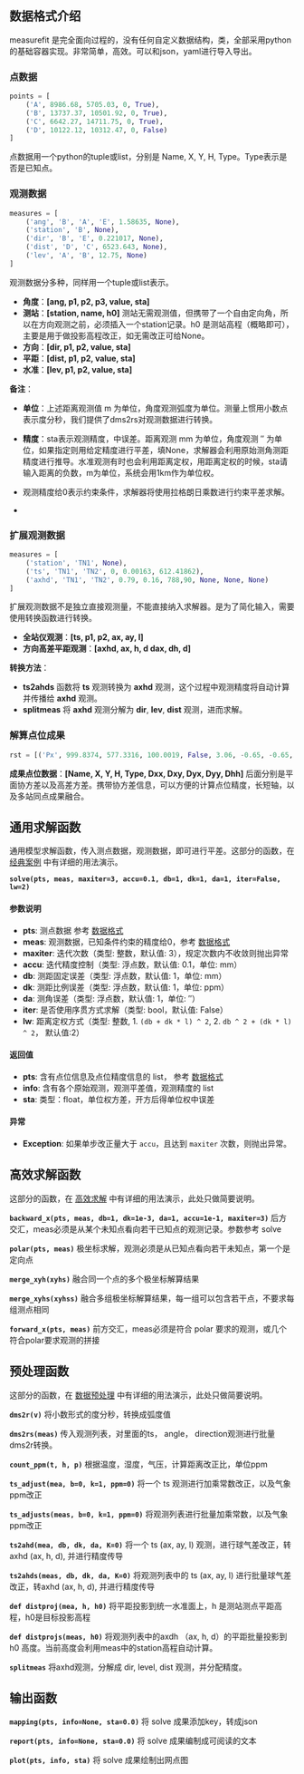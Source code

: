## 数据格式介绍
measurefit 是完全面向过程的，没有任何自定义数据结构，类，全部采用python的基础容器实现。非常简单，高效。可以和json，yaml进行导入导出。

### 点数据
```python
points = [
    ('A', 8986.68, 5705.03, 0, True),
    ('B', 13737.37, 10501.92, 0, True),
    ('C', 6642.27, 14711.75, 0, True),
    ('D', 10122.12, 10312.47, 0, False)
]
```
点数据用一个python的tuple或list，分别是 Name, X, Y, H, Type。Type表示是否是已知点。


### 观测数据
```python
measures = [
    ('ang', 'B', 'A', 'E', 1.58635, None),  
    ('station', 'B', None),  
    ('dir', 'B', 'E', 0.221017, None),
    ('dist', 'D', 'C', 6523.643, None),
    ('lev', 'A', 'B', 12.75, None)
]
```

观测数据分多种，同样用一个tuple或list表示。
* **角度**：**[ang, p1, p2, p3, value, sta]**
* **测站**：**[station, name, h0]** 测站无需观测值，但携带了一个自由定向角，所以在方向观测之前，必须插入一个station记录。h0 是测站高程（概略即可），主要是用于做投影高程改正，如无需改正可给None。
* **方向**：**[dir, p1, p2, value, sta]**
* **平距**：**[dist, p1, p2, value, sta]**
* **水准**：**[lev, p1, p2, value, sta]**

**备注**：
* **单位**：上述距离观测值 m 为单位，角度观测弧度为单位。测量上惯用小数点表示度分秒，我们提供了dms2rs对观测数据进行转换。

* **精度**：sta表示观测精度，中误差。距离观测 mm 为单位，角度观测 ″ 为单位，如果指定则用给定精度进行平差，填None，求解器会利用原始测角测距精度进行推导。水准观测有时也会利用距离定权，用距离定权的时候，sta请输入距离的负数，m为单位，系统会用1km作为单位权。

* 观测精度给0表示约束条件，求解器将使用拉格朗日乘数进行约束平差求解。
* 
### 扩展观测数据
```python
measures = [
    ('station', 'TN1', None),
    ('ts', 'TN1', 'TN2', 0, 0.00163, 612.41862),
    ('axhd', 'TN1', 'TN2', 0.79, 0.16, 788,90, None, None, None)
]
```
扩展观测数据不是独立直接观测量，不能直接纳入求解器。是为了简化输入，需要使用转换函数进行转换。

* **全站仪观测**：**[ts, p1, p2, ax, ay, l]** 
* **方向高差平距观测**：**[axhd, ax, h, d dax, dh, d]** 

**转换方法**：  
* **ts2ahds** 函数将 **ts** 观测转换为 **axhd** 观测，这个过程中观测精度将自动计算并传播给 **axhd** 观测。
* **splitmeas** 将 **axhd** 观测分解为 **dir**, **lev**, **dist** 观测，进而求解。

### 解算点位成果
```python
rst = [('Px', 999.8374, 577.3316, 100.0019, False, 3.06, -0.65, -0.65, 1.45, 6.29)]
```
**成果点位数据**：**[Name, X, Y, H, Type, Dxx, Dxy, Dyx, Dyy, Dhh]** 后面分别是平面协方差以及高差方差。携带协方差信息，可以方便的计算点位精度，长短轴，以及多站同点成果融合。


## 通用求解函数
通用模型求解函数，传入测点数据，观测数据，即可进行平差。这部分的函数，在 [经典案例](classical.md) 中有详细的用法演示。

**`solve(pts, meas, maxiter=3, accu=0.1, db=1, dk=1, da=1, iter=False, lw=2)`**


#### 参数说明

- **pts**: 测点数据 参考 [数据格式](ioformat.md)
- **meas**: 观测数据，已知条件约束的精度给0，参考 [数据格式](doc/ioformat.md)
- **maxiter**: 迭代次数（类型: 整数，默认值: 3），规定次数内不收敛则抛出异常
- **accu**: 迭代精度控制（类型: 浮点数，默认值: 0.1，单位: mm）
- **db**: 测距固定误差（类型: 浮点数，默认值: 1，单位: mm）
- **dk**: 测距比例误差（类型: 浮点数，默认值: 1，单位: ppm）
- **da**: 测角误差（类型: 浮点数，默认值: 1，单位: ″）
- **iter**: 是否使用序贯方式求解（类型: bool，默认值: False）
- **lw**: 距离定权方式（类型: 整数, 1. `(db + dk * l) ^ 2`, 2. `db ^ 2 + (dk * l) ^ 2`， 默认值:2）

#### 返回值
- **pts**: 含有点位信息及点位精度信息的 list， 参考 [数据格式](doc/ioformat.md)
- **info**: 含有各个原始观测，观测平差值，观测精度的 list
- **sta**: 类型：float，单位权方差，开方后得单位权中误差

#### 异常

- **Exception**: 如果单步改正量大于 `accu`，且达到 `maxiter` 次数，则抛出异常。

## 高效求解函数
这部分的函数，在 [高效求解](utility.md) 中有详细的用法演示，此处只做简要说明。

**`backward_x(pts, meas, db=1, dk=1e-3, da=1, accu=1e-1, maxiter=3)`** 后方交汇，meas必须是从某个未知点看向若干已知点的观测记录。参数参考 solve

**`polar(pts, meas)`** 极坐标求解，观测必须是从已知点看向若干未知点，第一个是定向点

**`merge_xyh(xyhs)`** 融合同一个点的多个极坐标解算结果

**`merge_xyhs(xyhss)`** 融合多组极坐标解算结果，每一组可以包含若干点，不要求每组测点相同

**`forward_x(pts, meas)`** 前方交汇，meas必须是符合 polar 要求的观测，或几个符合polar要求观测的拼接

## 预处理函数
这部分的函数，在 [数据预处理](transform.md) 中有详细的用法演示，此处只做简要说明。

**`dms2r(v)`** 将小数形式的度分秒，转换成弧度值

**`dms2rs(meas)`** 传入观测列表，对里面的ts， angle， direction观测进行批量dms2r转换。

**`count_ppm(t, h, p)`** 根据温度，湿度，气压，计算距离改正比，单位ppm

**`ts_adjust(mea, b=0, k=1, ppm=0)`** 将一个 ts 观测进行加乘常数改正，以及气象ppm改正

**`ts_adjusts(meas, b=0, k=1, ppm=0)`** 将观测列表进行批量加乘常数，以及气象ppm改正

**`ts2ahd(mea, db, dk, da, K=0)`** 将一个 ts (ax, ay, l) 观测，进行球气差改正，转axhd (ax, h, d), 并进行精度传导

**`ts2ahds(meas, db, dk, da, K=0)`** 将观测列表中的 ts (ax, ay, l) 进行批量球气差改正，转axhd (ax, h, d), 并进行精度传导

**`def distproj(mea, h, h0)`** 将平距投影到统一水准面上，h 是测站测点平距高程，h0是目标投影高程

**`def distprojs(meas, h0)`** 将观测列表中的axdh （ax, h, d）的平距批量投影到 h0 高度。当前高度会利用meas中的station高程自动计算。

**`splitmeas`** 将axhd观测，分解成 dir, level, dist 观测，并分配精度。

## 输出函数
**`mapping(pts, info=None, sta=0.0)`** 将 solve 成果添加key，转成json

**`report(pts, info=None, sta=0.0)`** 将 solve 成果编制成可阅读的文本

**`plot(pts, info, sta)`** 将 solve 成果绘制出网点图